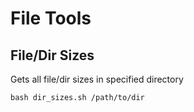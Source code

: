 # File Tools

## File/Dir Sizes
Gets all file/dir sizes in specified directory
``` Example
bash dir_sizes.sh /path/to/dir
```